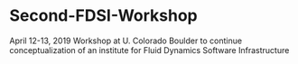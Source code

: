 # Second-FDSI-Workshop
April 12-13, 2019 Workshop at U. Colorado Boulder to continue conceptualization of an institute for  Fluid Dynamics Software Infrastructure

